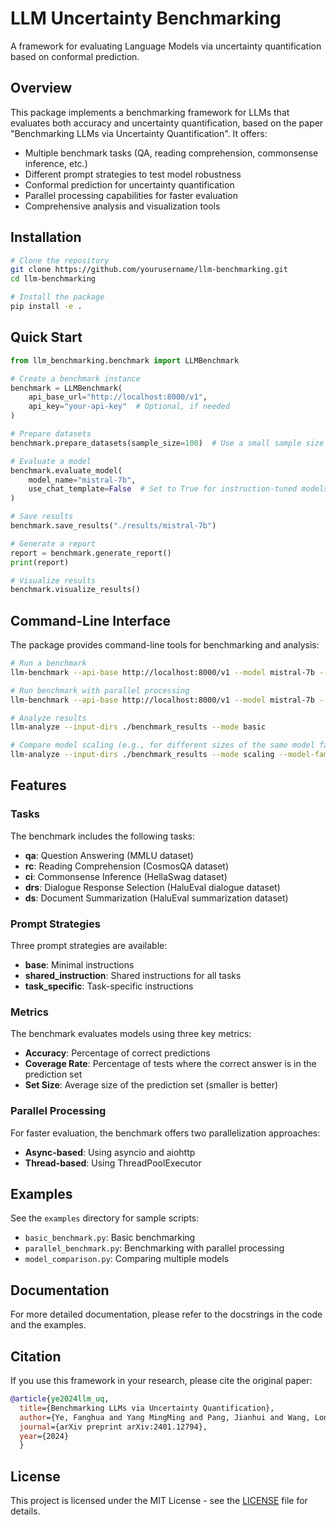 # LLM Uncertainty Benchmarking

A framework for evaluating Language Models via uncertainty quantification based on conformal prediction.

## Overview

This package implements a benchmarking framework for LLMs that evaluates both accuracy and uncertainty quantification, based on the paper "Benchmarking LLMs via Uncertainty Quantification". It offers:

- Multiple benchmark tasks (QA, reading comprehension, commonsense inference, etc.)
- Different prompt strategies to test model robustness
- Conformal prediction for uncertainty quantification
- Parallel processing capabilities for faster evaluation
- Comprehensive analysis and visualization tools

## Installation

```bash
# Clone the repository
git clone https://github.com/yourusername/llm-benchmarking.git
cd llm-benchmarking

# Install the package
pip install -e .
```

## Quick Start

```python
from llm_benchmarking.benchmark import LLMBenchmark

# Create a benchmark instance
benchmark = LLMBenchmark(
    api_base_url="http://localhost:8000/v1",
    api_key="your-api-key"  # Optional, if needed
)

# Prepare datasets
benchmark.prepare_datasets(sample_size=100)  # Use a small sample size for quick testing

# Evaluate a model
benchmark.evaluate_model(
    model_name="mistral-7b",
    use_chat_template=False  # Set to True for instruction-tuned models
)

# Save results
benchmark.save_results("./results/mistral-7b")

# Generate a report
report = benchmark.generate_report()
print(report)

# Visualize results
benchmark.visualize_results()
```

## Command-Line Interface

The package provides command-line tools for benchmarking and analysis:

```bash
# Run a benchmark
llm-benchmark --api-base http://localhost:8000/v1 --model mistral-7b --sample-size 100

# Run benchmark with parallel processing
llm-benchmark --api-base http://localhost:8000/v1 --model mistral-7b --parallel --batch-size 10 --max-workers 4

# Analyze results
llm-analyze --input-dirs ./benchmark_results --mode basic

# Compare model scaling (e.g., for different sizes of the same model family)
llm-analyze --input-dirs ./benchmark_results --mode scaling --model-family llama --model-sizes 7B 13B 70B
```

## Features

### Tasks

The benchmark includes the following tasks:

- **qa**: Question Answering (MMLU dataset)
- **rc**: Reading Comprehension (CosmosQA dataset)
- **ci**: Commonsense Inference (HellaSwag dataset)
- **drs**: Dialogue Response Selection (HaluEval dialogue dataset)
- **ds**: Document Summarization (HaluEval summarization dataset)

### Prompt Strategies

Three prompt strategies are available:

- **base**: Minimal instructions
- **shared_instruction**: Shared instructions for all tasks
- **task_specific**: Task-specific instructions

### Metrics

The benchmark evaluates models using three key metrics:

- **Accuracy**: Percentage of correct predictions
- **Coverage Rate**: Percentage of tests where the correct answer is in the prediction set
- **Set Size**: Average size of the prediction set (smaller is better)

### Parallel Processing

For faster evaluation, the benchmark offers two parallelization approaches:

- **Async-based**: Using asyncio and aiohttp
- **Thread-based**: Using ThreadPoolExecutor

## Examples

See the `examples` directory for sample scripts:

- `basic_benchmark.py`: Basic benchmarking
- `parallel_benchmark.py`: Benchmarking with parallel processing
- `model_comparison.py`: Comparing multiple models

## Documentation

For more detailed documentation, please refer to the docstrings in the code and the examples.

## Citation

If you use this framework in your research, please cite the original paper:

```bibtex
@article{ye2024llm_uq,
  title={Benchmarking LLMs via Uncertainty Quantification},
  author={Ye, Fanghua and Yang MingMing and Pang, Jianhui and Wang, Longyue and Wong, Derek F and Yilmaz Emine and Shi, Shuming and Tu, Zhaopeng},
  journal={arXiv preprint arXiv:2401.12794},
  year={2024}
  }
```

## License

This project is licensed under the MIT License - see the [LICENSE](./LICENSE) file for details.
